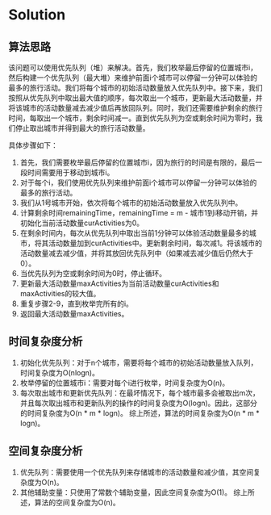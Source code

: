 # Solution

## 算法思路

该问题可以使用优先队列（堆）来解决。首先，我们枚举最后停留的位置城市i，然后构建一个优先队列（最大堆）来维护前面i个城市可以停留一分钟可以体验的最多的旅行活动。我们将每个城市的初始活动数量放入优先队列中。接下来，我们按照从优先队列中取出最大值的顺序，每次取出一个城市，更新最大活动数量，并将该城市的活动数量减去减少值后再放回队列。同时，我们还需要维护剩余的旅行时间，每取出一个城市，剩余时间减一。直到优先队列为空或剩余时间为零时，我们停止取出城市并得到最大的旅行活动数量。

具体步骤如下：

1. 首先，我们需要枚举最后停留的位置城市i，因为旅行的时间是有限的，最后一段时间需要用于移动到城市i。
2. 对于每个i，我们使用优先队列来维护前面i个城市可以停留一分钟可以体验的最多的旅行活动。
3. 我们从1号城市开始，依次将每个城市的初始活动数量放入优先队列中。
4. 计算剩余时间remainingTime，remainingTime = m - 城市1到i移动开销，并初始化当前活动数量curActivities为0。
5. 在剩余时间内，每次从优先队列中取出当前1分钟可以体验活动数量最多的城市，将其活动数量加到curActivities中。更新剩余时间，每次减1。将该城市的活动数量减去减少值，并将其放回优先队列中（如果减去减少值后仍然大于0）。
6. 当优先队列为空或剩余时间为0时，停止循环。
7. 更新最大活动数量maxActivities为当前活动数量curActivities和maxActivities的较大值。
8. 重复步骤2-9，直到枚举完所有的i。
9. 返回最大活动数量maxActivities。

## 时间复杂度分析

1. 初始化优先队列：对于n个城市，需要将每个城市的初始活动数量放入队列，时间复杂度为O(nlogn)。
2. 枚举停留的位置城市i：需要对每个i进行枚举，时间复杂度为O(n)。
3. 每次取出城市和更新优先队列：在最坏情况下，每个城市最多会被取出m次，并且每次取出城市和更新队列的操作的时间复杂度为O(logn)。因此，这部分的时间复杂度为O(n * m * logn)。 综上所述，算法的时间复杂度为O(n * m * logn)。

## 空间复杂度分析

1. 优先队列：需要使用一个优先队列来存储城市的活动数量和减少值，其空间复杂度为O(n)。
2. 其他辅助变量：只使用了常数个辅助变量，因此空间复杂度为O(1)。 综上所述，算法的空间复杂度为O(n)。